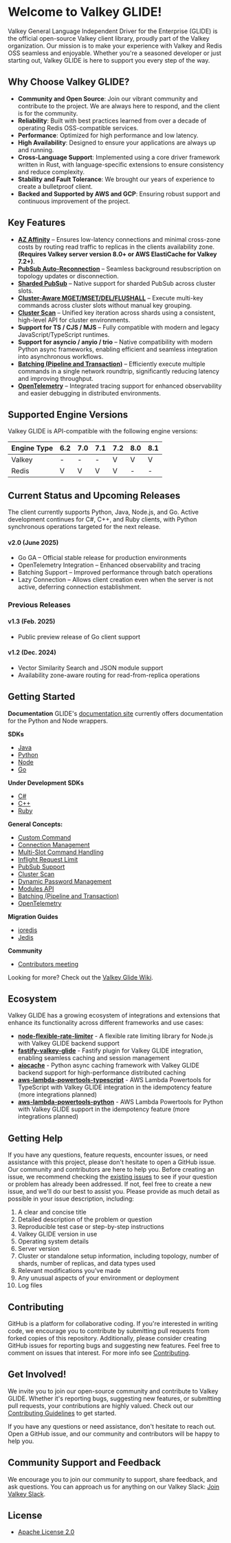 # Welcome to Valkey GLIDE!

Valkey General Language Independent Driver for the Enterprise (GLIDE) is the official open-source Valkey client library, proudly part of the Valkey organization. Our mission is to make your experience with Valkey and Redis OSS seamless and enjoyable. Whether you're a seasoned developer or just starting out, Valkey GLIDE is here to support you every step of the way.

## Why Choose Valkey GLIDE?

- **Community and Open Source**: Join our vibrant community and contribute to the project. We are always here to respond, and the client is for the community.
- **Reliability**: Built with best practices learned from over a decade of operating Redis OSS-compatible services.
- **Performance**: Optimized for high performance and low latency.
- **High Availability**: Designed to ensure your applications are always up and running.
- **Cross-Language Support**: Implemented using a core driver framework written in Rust, with language-specific extensions to ensure consistency and reduce complexity.
- **Stability and Fault Tolerance**: We brought our years of experience to create a bulletproof client.
- **Backed and Supported by AWS and GCP**: Ensuring robust support and continuous improvement of the project.

## Key Features
- **[AZ Affinity](https://valkey.io/blog/az-affinity-strategy/)** – Ensures low-latency connections and minimal cross-zone costs by routing read traffic to replicas in the clients availability zone. **(Requires Valkey server version 8.0+ or AWS ElastiCache for Valkey 7.2+)**.
- **[PubSub Auto-Reconnection](https://github.com/valkey-io/valkey-glide/wiki/General-Concepts#pubsub-support:~:text=PubSub%20Support,Receiving%2C%20and%20Unsubscribing.)** – Seamless background resubscription on topology updates or disconnection.
- **[Sharded PubSub](https://github.com/valkey-io/valkey-glide/wiki/General-Concepts#pubsub-support:~:text=Receiving%2C%20and%20Unsubscribing.-,Subscribing,routed%20to%20the%20server%20holding%20the%20slot%20for%20the%20command%27s%20channel.,-Receiving)** – Native support for sharded PubSub across cluster slots.
- **[Cluster-Aware MGET/MSET/DEL/FLUSHALL](https://github.com/valkey-io/valkey-glide/wiki/General-Concepts#multi-slot-command-handling:~:text=Multi%2DSlot%20Command%20Execution,JSON.MGET)** – Execute multi-key commands across cluster slots without manual key grouping.
- **[Cluster Scan](https://github.com/valkey-io/valkey-glide/wiki/General-Concepts#cluster-scan)** – Unified key iteration across shards using a consistent, high-level API for cluster environments.
- **Support for TS / CJS / MJS** – Fully compatible with modern and legacy JavaScript/TypeScript runtimes.
- **Support for asyncio / anyio / trio** – Native compatibility with modern Python async frameworks, enabling efficient and seamless integration into asynchronous workflows.
- **[Batching (Pipeline and Transaction)](https://github.com/valkey-io/valkey-glide/wiki/General-Concepts#batching-pipeline-and-transaction)** – Efficiently execute multiple commands in a single network roundtrip, significantly reducing latency and improving throughput.
- **[OpenTelemetry](https://github.com/valkey-io/valkey-glide/wiki/General-Concepts#opentelemetry)** – Integrated tracing support for enhanced observability and easier debugging in distributed environments.

## Supported Engine Versions

Valkey GLIDE is API-compatible with the following engine versions:

| Engine Type           |  6.2  |  7.0  |   7.1  |  7.2  |  8.0  |  8.1  |
|-----------------------|-------|-------|--------|-------|-------|-------|
| Valkey                |   -   |   -   |   -    |   V   |   V   |   V   |
| Redis                 |   V   |   V   |   V    |   V   |   -   |   -   |

## Current Status and Upcoming Releases

The client currently supports Python, Java, Node.js, and Go. Active development continues for C#, C++, and Ruby clients, with Python synchronous operations targeted for the next release.

#### v2.0 (June 2025)

- Go GA – Official stable release for production environments
- OpenTelemetry Integration – Enhanced observability and tracing
- Batching Support – Improved performance through batch operations
- Lazy Connection – Allows client creation even when the server is not active, deferring connection establishment.

### Previous Releases

#### v1.3 (Feb. 2025)
- Public preview release of Go client support

#### v1.2 (Dec. 2024)
- Vector Similarity Search and JSON module support
- Availability zone-aware routing for read-from-replica operations

## Getting Started

**Documentation**
GLIDE's [documentation site](https://valkey.io/valkey-glide/) currently offers documentation for the Python and Node wrappers.

**SDKs**
- [Java](./java/README.md)
- [Python](./python/README.md)
- [Node](./node/README.md)
- [Go](./go/README.md)

**Under Development SDKs**
- [C#](./csharp/README.md)
- [C++](./cpp/README.md)
- [Ruby](https://github.com/valkey-io/valkey-glide-ruby)

**General Concepts:**
- [Custom Command](https://github.com/valkey-io/valkey-glide/wiki/General-Concepts#custom-command)
- [Connection Management](https://github.com/valkey-io/valkey-glide/wiki/General-Concepts#connection-management)
- [Multi-Slot Command Handling](https://github.com/valkey-io/valkey-glide/wiki/General-Concepts#multi-slot-command-handling)
- [Inflight Request Limit](https://github.com/valkey-io/valkey-glide/wiki/General-Concepts#inflight-request-limit)
- [PubSub Support](https://github.com/valkey-io/valkey-glide/wiki/General-Concepts#pubsub-support)
- [Cluster Scan](https://github.com/valkey-io/valkey-glide/wiki/General-Concepts#cluster-scan)
- [Dynamic Password Management](https://github.com/valkey-io/valkey-glide/wiki/General-Concepts#dynamic-password-management)
- [Modules API](https://github.com/valkey-io/valkey-glide/wiki/General-Concepts#modules-api)
- [Batching (Pipeline and Transaction)](https://github.com/valkey-io/valkey-glide/wiki/General-Concepts#batching-pipeline-and-transaction)
- [OpenTelemetry](https://github.com/valkey-io/valkey-glide/wiki/General-Concepts#opentelemetry)

**Migration Guides**
- [ioredis](https://github.com/valkey-io/valkey-glide/wiki/Migration-Guide-ioredis)
- [Jedis](https://github.com/valkey-io/valkey-glide/wiki/Migration-Guide-Jedis)

**Community**
- [Contributors meeting](https://github.com/valkey-io/valkey-glide/wiki/Contributors-meeting)

Looking for more? Check out the [Valkey Glide Wiki](https://github.com/valkey-io/valkey-glide/wiki).

## Ecosystem

Valkey GLIDE has a growing ecosystem of integrations and extensions that enhance its functionality across different frameworks and use cases:

- **[node-flexible-rate-limiter](https://www.npmjs.com/package/rate-limiter-flexible)** - A flexible rate limiting library for Node.js with Valkey GLIDE backend support
- **[fastify-valkey-glide](https://www.npmjs.com/package/@fastify/valkey-glide)** - Fastify plugin for Valkey GLIDE integration, enabling seamless caching and session management
- **[aiocache](https://pypi.org/project/aiocache/)** - Python async caching framework with Valkey GLIDE backend support for high-performance distributed caching
- **[aws-lambda-powertools-typescript](https://github.com/aws-powertools/powertools-lambda-typescript)** - AWS Lambda Powertools for TypeScript with Valkey GLIDE integration in the idempotency feature (more integrations planned)
- **[aws-lambda-powertools-python](https://github.com/aws-powertools/powertools-lambda-python)** - AWS Lambda Powertools for Python with Valkey GLIDE support in the idempotency feature (more integrations planned)

## Getting Help

If you have any questions, feature requests, encounter issues, or need assistance with this project, please don't hesitate to open a GitHub issue. Our community and contributors are here to help you. Before creating an issue, we recommend checking the [existing issues](https://github.com/valkey-io/valkey-glide/issues) to see if your question or problem has already been addressed. If not, feel free to create a new issue, and we'll do our best to assist you. Please provide as much detail as possible in your issue description, including:

1. A clear and concise title
2. Detailed description of the problem or question
3. Reproducible test case or step-by-step instructions
4. Valkey GLIDE version in use
5. Operating system details
6. Server version
7. Cluster or standalone setup information, including topology, number of shards, number of replicas, and data types used
8. Relevant modifications you've made
9. Any unusual aspects of your environment or deployment
10. Log files

## Contributing

GitHub is a platform for collaborative coding. If you're interested in writing code, we encourage you to contribute by submitting pull requests from forked copies of this repository. Additionally, please consider creating GitHub issues for reporting bugs and suggesting new features. Feel free to comment on issues that interest. For more info see [Contributing](./CONTRIBUTING.md).

## Get Involved!

We invite you to join our open-source community and contribute to Valkey GLIDE. Whether it's reporting bugs, suggesting new features, or submitting pull requests, your contributions are highly valued. Check out our [Contributing Guidelines](./CONTRIBUTING.md) to get started.

If you have any questions or need assistance, don't hesitate to reach out. Open a GitHub issue, and our community and contributors will be happy to help you.

## Community Support and Feedback

We encourage you to join our community to support, share feedback, and ask questions. You can approach us for anything on our Valkey Slack: [Join Valkey Slack](https://join.slack.com/t/valkey-oss-developer/shared_invite/zt-2nxs51chx-EB9hu9Qdch3GMfRcztTSkQ).

## License
* [Apache License 2.0](./LICENSE)
